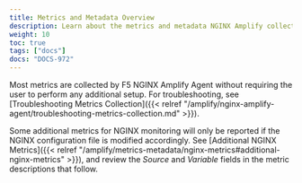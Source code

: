 ```yaml
---
title: Metrics and Metadata Overview
description: Learn about the metrics and metadata NGINX Amplify collects.
weight: 10
toc: true
tags: ["docs"]
docs: "DOCS-972"
---
```


Most metrics are collected by F5 NGINX Amplify Agent without requiring the user to perform any additional setup. For troubleshooting, see [Troubleshooting Metrics Collection]({{< relref "/amplify/nginx-amplify-agent/troubleshooting-metrics-collection.md" >}}).

Some additional metrics for NGINX monitoring will only be reported if the NGINX configuration file is modified accordingly. See [Additional NGINX Metrics]({{< relref "/amplify/metrics-metadata/nginx-metrics#additional-nginx-metrics" >}}), and review the *Source* and *Variable* fields in the metric descriptions that follow.